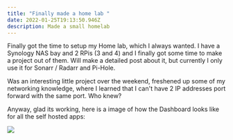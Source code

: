 ```yaml
---
title: "Finally made a home lab "
date: 2022-01-25T19:13:50.946Z
description: Made a small homelab
---
```



Finally got the time to setup my Home lab, which I always wanted. I have a Synology NAS bay and 2 RPis (3 and 4) and I finally got some time to make a project out of them. Will make a detailed post about it, but currently I only use it for Sonarr / Radarr and Pi-Hole. 

Was an interesting little project over the weekend, freshened up some of my networking knowledge, where I learned that I can't have 2 IP addresses port forward with the same port. Who knew? 

Anyway, glad its working, here is a image of how the Dashboard looks like for all the self hosted apps: 

![](/img/screenshot-2022-01-25-111823.png) 